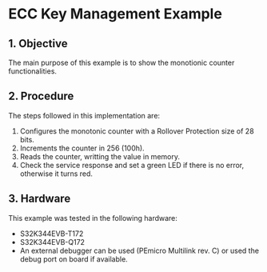 # ECC Key Management Example

## 1. Objective

The main purpose of this example is to show the monotionic counter functionalities.

## 2. Procedure

The steps followed in this implementation are: 
1. Configures the monotonic counter with a Rollover Protection size of 28 bits.
2. Increments the counter in 256 (100h).
3. Reads the counter, writting the value in memory.
4. Check the service response and set a green LED if there is no error, otherwise it turns red. 

## 3. Hardware

This example was tested in the following hardware:
- S32K344EVB-T172
- S32K344EVB-Q172
- An external debugger can be used (PEmicro Multilink rev. C) or used the debug port on board if available. 